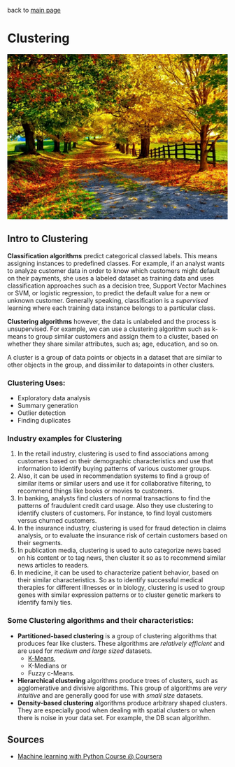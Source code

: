back to [main page](index.md)

# Clustering
![](images/k-means_header.jpg?raw=true)

## Intro to Clustering
 
**Classification algorithms** predict categorical classed labels. This means assigning instances to predefined classes. For example, if an analyst wants to analyze customer data in order to know which customers might default on their payments, she uses a labeled dataset as training data and uses classification approaches such as a decision tree, Support Vector Machines or SVM, or logistic regression, to predict the default value for a new or unknown customer. Generally speaking, classification is a *supervised* learning where each training data instance belongs to a particular class. 

**Clustering algorithms** however, the data is unlabeled and the process is unsupervised. For example, we can use a clustering algorithm such as k-means to group similar customers and assign them to a cluster, based on whether they share similar attributes, such as; age, education, and so on. 

A cluster is a group of data points or objects in a dataset that are similar to other objects in the group, and dissimilar to datapoints in other clusters.

### Clustering Uses:
- Exploratory data analysis
- Summary generation
- Outlier detection
- Finding duplicates

### Industry examples for Clustering
1) In the retail industry, clustering is used to find associations among customers based on their demographic characteristics and use that information to identify buying patterns of various customer groups. 
2) Also, it can be used in recommendation systems to find a group of similar items or similar users and use it for collaborative filtering, to recommend things like books or movies to customers.
3) In banking, analysts find clusters of normal transactions to find the patterns of fraudulent credit card usage. Also they use clustering to identify clusters of customers. For instance, to find loyal customers versus churned customers.
4) In the insurance industry, clustering is used for fraud detection in claims analysis, or to evaluate the insurance risk of certain customers based on their segments.
5) In publication media, clustering is used to auto categorize news based on his content or to tag news, then cluster it so as to recommend similar news articles to readers.
6) In medicine, it can be used to characterize patient behavior, based on their similar characteristics. So as to identify successful medical therapies for different illnesses or in biology, clustering is used to group genes with similar expression patterns or to cluster genetic markers to identify family ties. 

### Some Clustering algorithms and their characteristics:
- **Partitioned-based clustering** is a group of clustering algorithms that produces fear like clusters. These algorithms are *relatively efficient* and are used for *medium and large sized* datasets. 
  - [K-Means](K-Means.md), 
  - K-Medians or 
  - Fuzzy c-Means.  
- **Hierarchical clustering** algorithms produce trees of clusters, such as agglomerative and divisive algorithms. This group of algorithms are *very intuitive* and are generally good for use with *small size* datasets.
- **Density-based clustering** algorithms produce arbitrary shaped clusters. They are especially good when dealing with spatial clusters or when there is noise in your data set. For example, the DB scan algorithm.

## Sources
- [Machine learning with Python Course @ Coursera](https://www.coursera.org/learn/machine-learning-with-python)